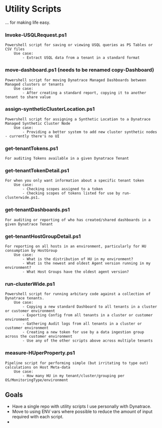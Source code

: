 # Utility Scripts

... for making life easy.

### Invoke-USQLRequest.ps1
    Powershell script for saving or viewing USQL queries as PS Tables or CSV files
        Use case: 
            - Extract USQL data from a tenant in a standard format
        
### move-dashboard.ps1 (needs to be renamed copy-Dashboard)
    Powershell script for moving Dynatrace Managed Dashboards between Managed clusters or tenants
        Use case: 
            - After creating a standard report, copying it to another tenant to share value

### assign-syntheticClusterLocation.ps1
    Powershell script for assigning a Synthetic Location to a Dynatrace Managed Synthetic Cluster Node
        Use case: 
            - Providing a better system to add new cluster synthetic nodes - currently there's no UI

### get-tenantTokens.ps1
    For auditing Tokens available in a given Dynatrace Tenant

### get-tenantTokenDetail.ps1
    For when you only want information about a specific tenant token
        Use case: 
            - Checking scopes assigned to a token
            - Checking scopes of tokens listed for use by run-clusterwide.ps1.

### get-tenantDashboards.ps1
    For auditing or reporting of who has created/shared dashboards in a given Dynatrace Tenant

### get-tenantHostGroupDetail.ps1
    For reporting on all hosts in an environment, particularly for HU consumption by HostGroup
        Use case: 
            - What is the distribution of HU in my environment?
            - What is the newest and oldest Agent version running in my environment?
            - What Host Groups have the oldest agent version?

### run-clusterWide.ps1
    Powershell script for running arbitary code against a collection of Dynatrace tenants.
        Use case: 
            - Copying a new standard Dashboard to all tenants in a cluster or customer environment
            - Exporting Config from all tenants in a cluster or customer environment
            - Gathering Audit logs from all tenants in a cluster or customer environment
            - Creating a new token for use by a data ingestion group across the customer environment
            - Use any of the other scripts above across multiple tenants

### measure-HUperProperty.ps1
    Pipeline script for performing simple (but irritating to type out) calculations on Host Meta-data
        Use case: 
            - How many HU in my tenant/cluster/grouping per OS/MonitoringType/environment

## Goals

* Have a single repo with utility scripts I use personally with Dynatrace.
* Move to using ENV vars where possible to reduce the amount of input required with each script.
* 
